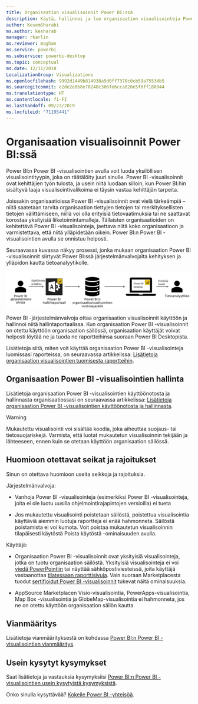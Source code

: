 ```yaml
---
title: Organisaation visualisoinnit Power BI:ssä
description: Käytä, hallinnoi ja luo organisaation visualisointeja Power BI:ssä
author: KesemSharabi
ms.author: kesharab
manager: rkarlin
ms.reviewer: maghan
ms.service: powerbi
ms.subservice: powerbi-desktop
ms.topic: conceptual
ms.date: 12/11/2018
LocalizationGroup: Visualizations
ms.openlocfilehash: 9992d1449b814938a5d0ff7370c0cb59a75534b5
ms.sourcegitcommit: e2de2e8b8e78240c306fe6cca820e5f6ff188944
ms.translationtype: HT
ms.contentlocale: fi-FI
ms.lasthandoff: 09/23/2019
ms.locfileid: "71195441"
---
```

# <a name="organizational-visuals-in-power-bi"></a>Organisaation visualisoinnit Power BI:ssä

Power BI:n Power BI -visualisointien avulla voit luoda yksilöllisen visualisointityypin, joka on räätälöity juuri sinulle. Power BI -visualisoinnit ovat kehittäjien työn tulosta, ja usein niitä luodaan silloin, kun Power BI:hin sisältyvä laaja visualisointivalikoima ei täysin vastaa kehittäjän tarpeita.

Joissakin organisaatioissa Power BI -visualisoinnit ovat vielä tärkeämpiä – niitä saatetaan tarvita organisaation tiettyjen tietojen tai merkityksellisten tietojen välittämiseen, niillä voi olla erityisiä tietovaatimuksia tai ne saattavat korostaa yksityisiä liiketoimintamalleja. Tällaisten organisaatioiden on kehitettävä Power BI -visualisointeja, jaettava niitä koko organisaatioon ja varmistettava, että niitä ylläpidetään oikein. Power BI:n Power BI -visualisointien avulla se onnistuu helposti.

Seuraavassa kuvassa näkyy prosessi, jonka mukaan organisaation Power BI -visualisoinnit siirtyvät Power BI:ssä järjestelmänvalvojalta kehityksen ja ylläpidon kautta tietoanalyytikolle.

![Mukautetun visualisoinnin kuva](media/power-bi-custom-visuals-organizational/custom-visual-org-01.jpg)

Power BI -järjestelmänvalvoja ottaa organisaation visualisoinnit käyttöön ja hallinnoi niitä hallintaportaalissa. Kun organisaation Power BI -visualisoinnit on otettu käyttöön organisaation säilössä, organisaation käyttäjät voivat helposti löytää ne ja tuoda ne raportteihinsa suoraan Power BI Desktopista.

Lisätietoja siitä, miten voit käyttää organisaation Power BI -visualisointeja luomissasi raporteissa, on seuraavassa artikkelissa: [Lisätietoja organisaation visualisointien tuomisesta raportteihin](power-bi-custom-visuals.md).

## <a name="administer-organizational-power-bi-visuals"></a>Organisaation Power BI -visualisointien hallinta

Lisätietoja organisaation Power BI -visualisointien käyttöönotosta ja hallinnasta organisaatiossasi on seuraavassa artikkelissa: [Lisätietoja organisaation Power BI -visualisointien käyttöönotosta ja hallinnasta](https://go.microsoft.com/fwlink/?linkid=866790).

> [!WARNING]
> Mukautettu visualisointi voi sisältää koodia, joka aiheuttaa suojaus- tai tietosuojariskejä. Varmista, että luotat mukautetun visualisoinnin tekijään ja lähteeseen, ennen kuin se otetaan käyttöön organisaation säilössä.

## <a name="considerations-and-limitations"></a>Huomioon otettavat seikat ja rajoitukset

Sinun on otettava huomioon useita seikkoja ja rajoituksia.

Järjestelmänvalvoja:

* Vanhoja Power BI -visualisointeja (esimerkiksi Power BI -visualisointeja, joita ei ole luotu uusilla ohjelmointirajapintojen versioilla) ei tueta

* Jos mukautettu visualisointi poistetaan säilöstä, poistettua visualisointia käyttäviä aiemmin luotuja raportteja ei enää hahmonneta. Säilöstä poistamista ei voi kumota. Voit poistaa mukautetun visualisoinnin tilapäisesti käytöstä Poista käytöstä -ominaisuuden avulla.

Käyttäjä:

* Organisaation Power BI -visualisoinnit ovat yksityisiä visualisointeja, jotka on tuotu organisaation säilöstä. Yksityisiä visualisointeja ei voi [viedä PowerPointiin](https://docs.microsoft.com/power-bi/consumer/end-user-powerpoint) tai näyttää sähköpostiviesteissä, joita käyttäjä vastaanottaa [tilatessaan raporttisivuja](https://docs.microsoft.com/power-bi/consumer/end-user-subscribe). Vain suoraan Marketplacesta tuodut [sertifioidut Power BI -visualisoinnit](https://docs.microsoft.com/power-bi/power-bi-custom-visuals-certified) tukevat näitä ominaisuuksia.

* AppSource Marketplacen Visio-visualisointia, PowerApps-visualisointia, Map Box -visualisointia ja GlobeMap-visualisointia ei hahmonneta, jos ne on otettu käyttöön organisaation säilön kautta.

## <a name="troubleshoot"></a>Vianmääritys

Lisätietoja vianmäärityksestä on kohdassa [Power BI:n Power BI -visualisointien vianmääritys](power-bi-custom-visuals-troubleshoot.md).

## <a name="faq"></a>Usein kysytyt kysymykset

Saat lisätietoja ja vastauksia kysymyksiisi [Power BI:n Power BI -visualisointien usein kysytyistä kysymyksistä](power-bi-custom-visuals-faq.md#organizational-visuals).

Onko sinulla kysyttävää? [Kokeile Power BI -yhteisöä](http://community.powerbi.com/).
